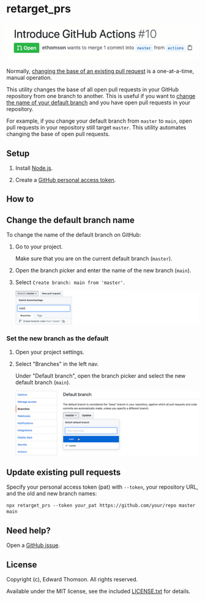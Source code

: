 # retarget_prs

![Master to Main](docs/master_to_main.gif)

Normally, [changing the base of an existing pull request](https://github.blog/2016-08-15-change-the-base-branch-of-a-pull-request/) is a one-at-a-time, manual operation.

This utility changes the base of all open pull requests in your GitHub repository from one branch to another. This is useful if you want to [change the name of your default branch](https://www.hanselman.com/blog/EasilyRenameYourGitDefaultBranchFromMasterToMain.aspx) and you have open pull requests in your repository.

For example, if you change your default branch from `master` to `main`, open pull requests in your repository still target `master`. This utility automates changing the base of open pull requests.

## Setup

1. Install [Node.js](https://nodejs.org/en/download/).

2. Create a [GitHub personal access token](https://help.github.com/en/github/authenticating-to-github/creating-a-personal-access-token-for-the-command-line).

## How to

## Change the default branch name

To change the name of the default branch on GitHub:

1. Go to your project.

   Make sure that you are on the current default branch (`master`).
   
2. Open the branch picker and enter the name of the new branch (`main`).  

3. Select `Create branch: main from 'master'`.

   ![Create new branch](docs/newbranch.png)

### Set the new branch as the default

1. Open your project settings.

2. Select "Branches" in the left nav. 

   Under "Default branch", open the branch picker and select the new default branch (`main`).

   ![Set the new default](docs/newdefault.png)

## Update existing pull requests

Specify your personal access token (pat) with `--token`, your repository URL, and the old and new branch names:

   ```
   npx retarget_prs --token your_pat https://github.com/your/repo master main
   ```

## Need help?

Open a [GitHub issue](https://github.com/ethomson/retarget_prs).

## License

Copyright (c), Edward Thomson.  All rights reserved.

Available under the MIT license, see the included [LICENSE.txt](LICENSE.txt) for details.
